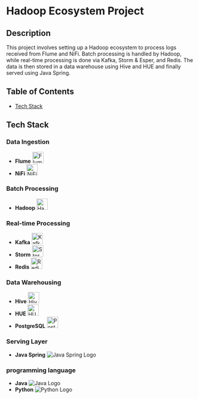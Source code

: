 # Hadoop Ecosystem Project

## Description

This project involves setting up a Hadoop ecosystem to process logs received from Flume and NiFi. Batch processing is handled by Hadoop, while real-time processing is done via Kafka, Storm & Esper, and Redis. The data is then stored in a data warehouse using Hive and HUE and finally served using Java Spring.


## Table of Contents

- [Tech Stack](#tech-stack)

## Tech Stack
### Data Ingestion
- **Flume** <img src="https://flume.apache.org/_static/flume-logo.png" alt="Flume Logo" height="30px">
- **NiFi** <img src="https://upload.wikimedia.org/wikipedia/commons/f/ff/Apache-nifi-logo.svg" alt="NiFi Logo" height="30px">

### Batch Processing
- **Hadoop** <img src="https://upload.wikimedia.org/wikipedia/commons/3/38/Hadoop_logo_new.svg" alt="Hadoop Logo" height="30px">

### Real-time Processing
- **Kafka** <img src="https://upload.wikimedia.org/wikipedia/commons/thumb/0/05/Apache_kafka.svg/231px-Apache_kafka.svg.png" alt="Kafka Logo" height="30px">
- **Storm** <img src="https://upload.wikimedia.org/wikipedia/commons/thumb/b/b1/Apache_Storm_logo.svg/768px-Apache_Storm_logo.svg.png" alt="Storm Logo" height="30px">
- **Redis** <img src="https://www.svgrepo.com/show/303460/redis-logo.svg" alt="Redis Logo" height="30px">

### Data Warehousing
- **Hive** <img src="https://upload.wikimedia.org/wikipedia/commons/thumb/b/bb/Apache_Hive_logo.svg/999px-Apache_Hive_logo.svg.png?20151020034510" alt="Hive Logo" height="30px">
- **HUE** <img src="https://gethue.com//img/hue-logo.svg" alt="HUE Logo" height="30px">
- **PostgreSQL** <img src="https://www.vectorlogo.zone/logos/postgresql/postgresql-ar21.svg" alt="PostgreSQL Logo" height="30px">

### Serving Layer

- **Java Spring** 
![Java Spring Logo](https://img.shields.io/badge/Spring-6DB33F?style=for-the-badge&logo=spring&logoColor=white)

### programming language
- **Java** 
![Java Logo](https://img.shields.io/badge/Java-ED8B00?style=for-the-badge&logo=openjdk&logoColor=white)
- **Python** 
![Python Logo](https://img.shields.io/badge/Python-3776AB?style=for-the-badge&logo=python&logoColor=white)

